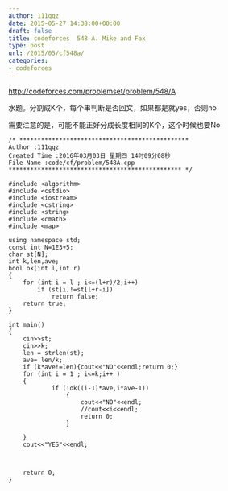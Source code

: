 ```yaml
---
author: 111qqz
date: 2015-05-27 14:38:00+00:00
draft: false
title: codeforces  548 A. Mike and Fax
type: post
url: /2015/05/cf548a/
categories:
- codeforces
---
```


http://codeforces.com/problemset/problem/548/A


水题。分割成K个，每个串判断是否回文，如果都是就yes，否则no




需要注意的是，可能不能正好分成长度相同的K个，这个时候也要No




















 

    
    /* ***********************************************
    Author :111qqz
    Created Time :2016年03月03日 星期四 14时09分08秒
    File Name :code/cf/problem/548A.cpp
    ************************************************ */
    
    #include <algorithm>
    #include <cstdio>
    #include <iostream>
    #include <cstring>
    #include <string>
    #include <cmath>
    #include <map>
    
    using namespace std;
    const int N=1E3+5;
    char st[N];
    int k,len,ave;
    bool ok(int l,int r)
    {
        for (int i = l ; i<=(l+r)/2;i++)
            if (st[i]!=st[l+r-i])
                return false;
        return true;
    }
    
    int main()
    {
        cin>>st;
        cin>>k;
        len = strlen(st);
        ave= len/k;
        if (k*ave!=len){cout<<"NO"<<endl;return 0;}
        for (int i = 1 ; i<=k;i++ )
        {
                if (!ok((i-1)*ave,i*ave-1))
                    {
                        cout<<"NO"<<endl;
                        //cout<<i<<endl;
                        return 0;
                    }
    
        }
        cout<<"YES"<<endl;
    
    
    
        return 0;
    }
    



